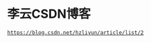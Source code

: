 # 李云CSDN博客
[`https://blog.csdn.net/hzliyun/article/list/2`](https://blog.csdn.net/hzliyun/article/list/2)
